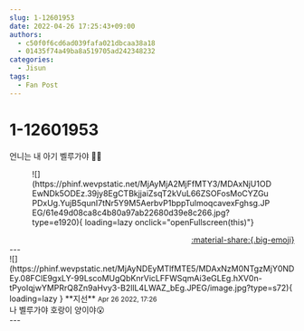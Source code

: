 ```yaml
---
slug: 1-12601953
date: 2022-04-26 17:25:43+09:00
authors:
  - c50f0f6cd6ad039fafa021dbcaa38a18
  - 01435f74a49ba8a519705ad242348232
categories:
  - Jisun
tags:
  - Fan Post
---
```


# 1-12601953

<div class="post-container" markdown="1">
<div class="content-container md-sidebar__scrollwrap" markdown="1">

언니는 내 아기 벨루가야 🤤💙
<figure markdown="1">
![](https://phinf.wevpstatic.net/MjAyMjA2MjFfMTY3/MDAxNjU1ODEwNDk5ODEz.39jy8EgCTBkjjaiZsqT2kVuL66ZSOFosMoCYZGuPDxUg.YujB5qunI7tNr5Y9M5AerbvP1bppTulmoqcavexFghsg.JPEG/61e49d08ca8c4b80a97ab22680d39e8c266.jpg?type=e1920){ loading=lazy onclick="openFullscreen(this)"}
</figure>


</div>
</div>

<div style="text-align: right;" markdown="1">
<a href="https://weverse.io/fromis9/fanpost/1-12601953" style="text-align: right;">:material-share:{.big-emoji}</a>
</div>
---

<div class="comments-container md-sidebar__scrollwrap" markdown="1">
<div class="comment" markdown="1">
<div class='id-container' markdown="1">
![](https://phinf.wevpstatic.net/MjAyNDEyMTlfMTE5/MDAxNzM0NTgzMjY0NDEy.08FClE9gxLY-99LscoMUgQbKnrVicLFFWSqmAi3eGLEg.hXV0n-tPyoIqjwYMPRrQ8Zn9aHvy3-B2llL4LWAZ_bEg.JPEG/image.jpg?type=s72){ loading=lazy }
**<span class="artist">지선</span>** <small>Apr 26 2022, 17:26</small><br>
</div>
<div class='comment-body' markdown="1">
나 벨루가야 호랑이 양이야😮
</div>
</div>
</div>
---
